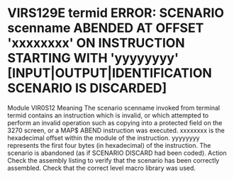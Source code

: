 # VIRS129E termid ERROR: SCENARIO scenname ABENDED AT OFFSET 'xxxxxxxx' ON INSTRUCTION STARTING WITH 'yyyyyyyy' [INPUT|OUTPUT|IDENTIFICATION SCENARIO IS DISCARDED]
Module
    VIR0S12
Meaning
    The scenario scenname invoked from terminal termid contains an instruction which is invalid, or which attempted to perform an invalid operation such as copying into a protected field on the 3270 screen, or a MAP$ ABEND instruction was executed. xxxxxxxx is the hexadecimal offset within the module of the instruction. yyyyyyyy represents the first four bytes (in hexadecimal) of the instruction. The scenario is abandoned (as if SCENARIO DISCARD had been coded).
Action
    Check the assembly listing to verify that the scenario has been correctly assembled. Check that the correct level macro library was used.

